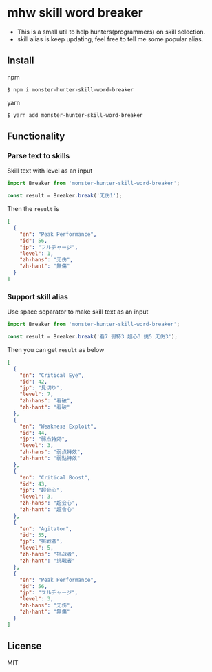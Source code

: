 # mhw skill word breaker

* This is a small util to help hunters(programmers) on skill selection.
* skill alias is keep updating, feel free to tell me some popular alias.

## Install
npm
```shell script
$ npm i monster-hunter-skill-word-breaker
```

yarn
```shell script
$ yarn add monster-hunter-skill-word-breaker
```

## Functionality

### Parse text to skills
Skill text with level as an input
```javascript
import Breaker from 'monster-hunter-skill-word-breaker';

const result = Breaker.break('无伤1');
```
Then the `result` is
```json
[
  {
    "en": "Peak Performance",
    "id": 56,
    "jp": "フルチャージ",
    "level": 1,
    "zh-hans": "无伤",
    "zh-hant": "無傷"
  }
]
```

### Support skill alias
Use space separator to make skill text as an input
```javascript
import Breaker from 'monster-hunter-skill-word-breaker';

const result = Breaker.break('看7 弱特3 超心3 挑5 无伤3');
```
Then you can get `result` as below
```json
[
  {
    "en": "Critical Eye",
    "id": 42,
    "jp": "見切り",
    "level": 7,
    "zh-hans": "看破",
    "zh-hant": "看破"
  },
  {
    "en": "Weakness Exploit",
    "id": 44,
    "jp": "弱点特効",
    "level": 3,
    "zh-hans": "弱点特效",
    "zh-hant": "弱點特效"
  },
  {
    "en": "Critical Boost",
    "id": 43,
    "jp": "超会心",
    "level": 3,
    "zh-hans": "超会心",
    "zh-hant": "超會心"
  },
  {
    "en": "Agitator",
    "id": 55,
    "jp": "挑戦者",
    "level": 5,
    "zh-hans": "挑战者",
    "zh-hant": "挑戰者"
  },
  {
    "en": "Peak Performance",
    "id": 56,
    "jp": "フルチャージ",
    "level": 3,
    "zh-hans": "无伤",
    "zh-hant": "無傷"
  }
]
```

## License
MIT
